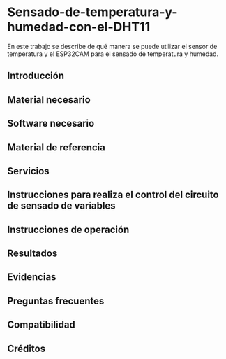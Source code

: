 # Sensado-de-temperatura-y-humedad-con-el-DHT11
En este trabajo se describe de qué manera se puede utilizar el sensor de temperatura y el ESP32CAM para el sensado de temperatura y humedad.

## Introducción

## Material necesario


## Software necesario

## Material de referencia

## Servicios

## Instrucciones para realiza el control del circuito de sensado de variables

## Instrucciones de operación

## Resultados

## Evidencias

## Preguntas frecuentes

## Compatibilidad

## Créditos
